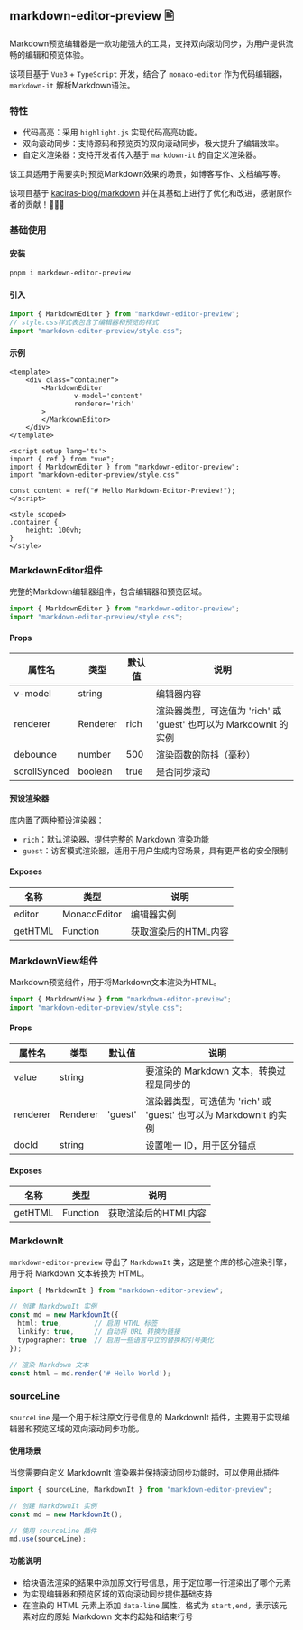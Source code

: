 ## markdown-editor-preview 🖹

Markdown预览编辑器是一款功能强大的工具，支持双向滚动同步，为用户提供流畅的编辑和预览体验。

该项目基于 `Vue3` + `TypeScript` 开发，结合了 `monaco-editor` 作为代码编辑器，`markdown-it` 解析Markdown语法。

### 特性
- 代码高亮：采用 `highlight.js` 实现代码高亮功能。
- 双向滚动同步：支持源码和预览页的双向滚动同步，极大提升了编辑效率。
- 自定义渲染器：支持开发者传入基于 `markdown-it` 的自定义渲染器。


该工具适用于需要实时预览Markdown效果的场景，如博客写作、文档编写等。

该项目基于 [kaciras-blog/markdown](https://github.com/kaciras-blog/markdown) 并在其基础上进行了优化和改进，感谢原作者的贡献！🎉🎉🎉

### 基础使用

#### 安装
```bash
pnpm i markdown-editor-preview
```

#### 引入
```ts
import { MarkdownEditor } from "markdown-editor-preview";
// style.css样式表包含了编辑器和预览的样式
import "markdown-editor-preview/style.css";
```

#### 示例
```vue
<template>
	<div class="container">
		<MarkdownEditor
	            v-model='content'
	            renderer='rich'
		>
		</MarkdownEditor>
	</div>
</template>

<script setup lang='ts'>
import { ref } from "vue";
import { MarkdownEditor } from "markdown-editor-preview";
import "markdown-editor-preview/style.css"

const content = ref("# Hello Markdown-Editor-Preview!");
</script>

<style scoped>
.container {
	height: 100vh;
}
</style>
```

### MarkdownEditor组件

完整的Markdown编辑器组件，包含编辑器和预览区域。

```ts
import { MarkdownEditor } from "markdown-editor-preview";
import "markdown-editor-preview/style.css";
```

#### Props
| 属性名 | 类型 | 默认值 | 说明 |
| --- | --- | --- | --- |
| v-model | string |  | 编辑器内容 |
| renderer | Renderer | rich | 渲染器类型，可选值为 'rich' 或 'guest' 也可以为 MarkdownIt 的实例 |
| debounce | number | 500 | 渲染函数的防抖（毫秒） |
| scrollSynced | boolean | true | 是否同步滚动 |

#### 预设渲染器

库内置了两种预设渲染器：

- `rich`：默认渲染器，提供完整的 Markdown 渲染功能
- `guest`：访客模式渲染器，适用于用户生成内容场景，具有更严格的安全限制

#### Exposes
| 名称 | 类型 | 说明 |
| --- | --- | --- |
| editor | MonacoEditor | 编辑器实例 |
| getHTML | Function | 获取渲染后的HTML内容 |

### MarkdownView组件

Markdown预览组件，用于将Markdown文本渲染为HTML。

```ts
import { MarkdownView } from "markdown-editor-preview";
import "markdown-editor-preview/style.css";
```

#### Props
| 属性名 | 类型 | 默认值 | 说明 |
| --- | --- | --- | --- |
| value | string |  | 要渲染的 Markdown 文本，转换过程是同步的 |
| renderer | Renderer | 'guest' | 渲染器类型，可选值为 'rich' 或 'guest' 也可以为 MarkdownIt 的实例 |
| docId | string |  | 设置唯一 ID，用于区分锚点 |

#### Exposes
| 名称 | 类型 | 说明 |
| --- | --- | --- |
| getHTML | Function | 获取渲染后的HTML内容 |

### MarkdownIt

`markdown-editor-preview` 导出了 `MarkdownIt` 类，这是整个库的核心渲染引擎，用于将 Markdown 文本转换为 HTML。

```ts
import { MarkdownIt } from "markdown-editor-preview";

// 创建 MarkdownIt 实例
const md = new MarkdownIt({
  html: true,        // 启用 HTML 标签
  linkify: true,     // 自动将 URL 转换为链接
  typographer: true  // 启用一些语言中立的替换和引号美化
});

// 渲染 Markdown 文本
const html = md.render('# Hello World');
```

### sourceLine

`sourceLine` 是一个用于标注原文行号信息的 MarkdownIt 插件，主要用于实现编辑器和预览区域的双向滚动同步功能。

#### 使用场景

当您需要自定义 MarkdownIt 渲染器并保持滚动同步功能时，可以使用此插件

```ts
import { sourceLine, MarkdownIt } from "markdown-editor-preview";

// 创建 MarkdownIt 实例
const md = new MarkdownIt();

// 使用 sourceLine 插件
md.use(sourceLine);
```

#### 功能说明

- 给块语法渲染的结果中添加原文行号信息，用于定位哪一行渲染出了哪个元素
- 为实现编辑器和预览区域的双向滚动同步提供基础支持
- 在渲染的 HTML 元素上添加 `data-line` 属性，格式为 `start,end`，表示该元素对应的原始 Markdown 文本的起始和结束行号
